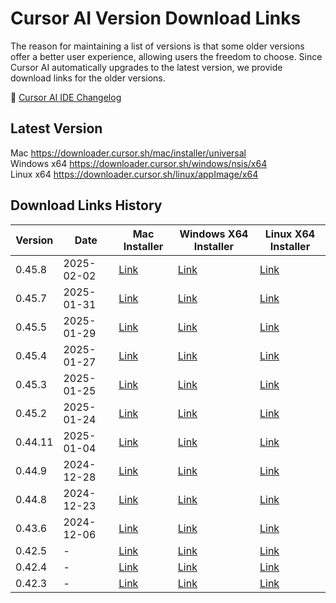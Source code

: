 # Cursor AI Version Download Links 


The reason for maintaining a list of versions is that some older versions offer a better user experience, allowing users the freedom to choose. Since Cursor AI automatically upgrades to the latest version, we provide download links for the older versions.

🎯 [Cursor AI IDE Changelog](https://www.cursor.com/changelog)


## Latest Version

Mac https://downloader.cursor.sh/mac/installer/universal  
Windows x64 https://downloader.cursor.sh/windows/nsis/x64  
Linux x64 https://downloader.cursor.sh/linux/appImage/x64  

## Download Links History

| Version | Date | Mac Installer | Windows X64 Installer | Linux X64 Installer |
| --- | --- | --- | --- | --- |
| 0.45.8 | 2025-02-02 | [Link](https://downloader.cursor.sh/builds/250201b44xw1x2k/mac/installer/universal) | [Link](https://downloader.cursor.sh/builds/250201b44xw1x2k/windows/nsis/x64) | [Link](https://downloader.cursor.sh/builds/250201b44xw1x2k/linux/appImage/x64) |
| 0.45.7 | 2025-01-31 | [Link](https://downloader.cursor.sh/builds/250130nr6eorv84/mac/installer/universal) | [Link](https://downloader.cursor.sh/builds/250130nr6eorv84/windows/nsis/x64) | [Link](https://downloader.cursor.sh/builds/250130nr6eorv84/linux/appImage/x64) |
| 0.45.5 | 2025-01-29 | [Link](https://downloader.cursor.sh/builds/250128loaeyulq8/mac/installer/universal) | [Link](https://downloader.cursor.sh/builds/250128loaeyulq8/windows/nsis/x64) | [Link](https://downloader.cursor.sh/builds/250128loaeyulq8/linux/appImage/x64) |
| 0.45.4 | 2025-01-27 | [Link](https://downloader.cursor.sh/builds/250126vgr3vztvj/mac/installer/universal) | [Link](https://downloader.cursor.sh/builds/250126vgr3vztvj/windows/nsis/x64) | [Link](https://downloader.cursor.sh/builds/250126vgr3vztvj/linux/appImage/x64) |
| 0.45.3 | 2025-01-25 | [Link](https://downloader.cursor.sh/builds/250124b0rcj0qql/mac/installer/universal) | [Link](https://downloader.cursor.sh/builds/250124b0rcj0qql/windows/nsis/x64) | [Link](https://downloader.cursor.sh/builds/250124b0rcj0qql/linux/appImage/x64) |
| 0.45.2 | 2025-01-24 | [Link](https://downloader.cursor.sh/builds/250123mhituoa6o/mac/installer/universal) | [Link](https://downloader.cursor.sh/builds/250123mhituoa6o/windows/nsis/x64) | [Link](https://downloader.cursor.sh/builds/250123mhituoa6o/linux/appImage/x64) |
| 0.44.11 | 2025-01-04 | [Link](https://downloader.cursor.sh/builds/250103fqxdt5u9z/mac/installer/universal) | [Link](https://downloader.cursor.sh/builds/250103fqxdt5u9z/windows/nsis/x64) | [Link](https://downloader.cursor.sh/builds/250103fqxdt5u9z/linux/appImage/x64) |
| 0.44.9 | 2024-12-28 | [Link](https://downloader.cursor.sh/builds/2412268nc6pfzgo/mac/installer/universal) | [Link](https://downloader.cursor.sh/builds/2412268nc6pfzgo/windows/nsis/x64) | [Link](https://downloader.cursor.sh/builds/2412268nc6pfzgo/linux/appImage/x64) |
| 0.44.8 | 2024-12-23 | [Link](https://downloader.cursor.sh/builds/241222ooktny8mh/mac/installer/universal) | [Link](https://downloader.cursor.sh/builds/241222ooktny8mh/windows/nsis/x64) | [Link](https://downloader.cursor.sh/builds/241222ooktny8mh/linux/appImage/x64) |
| 0.43.6 | 2024-12-06 | [Link](https://downloader.cursor.sh/builds/241206z7j6me2e2/mac/installer/universal) | [Link](https://downloader.cursor.sh/builds/241206z7j6me2e2/windows/nsis/x64) | [Link](https://downloader.cursor.sh/builds/241206z7j6me2e2/linux/appImage/x64) |
| 0.42.5 | - | [Link](https://downloader.cursor.sh/builds/24111460bf2loz1/mac/installer/universal) | [Link](https://downloader.cursor.sh/builds/24111460bf2loz1/windows/nsis/x64) | [Link](https://downloader.cursor.sh/builds/24111460bf2loz1/linux/appImage/x64) |
| 0.42.4 | - | [Link](https://downloader.cursor.sh/builds/230313mzl4w4u92/mac/installer/universal) | [Link](https://downloader.cursor.sh/builds/230313mzl4w4u92/windows/nsis/x64) | [Link](https://downloader.cursor.sh/builds/230313mzl4w4u92/linux/appImage/x64) |
| 0.42.3 | - | [Link](https://downloader.cursor.sh/builds/230313mzl4w4u92/mac/installer/universal) | [Link](https://downloader.cursor.sh/builds/230313mzl4w4u92/windows/nsis/x64) | [Link](https://downloader.cursor.sh/builds/230313mzl4w4u92/linux/appImage/x64) |

